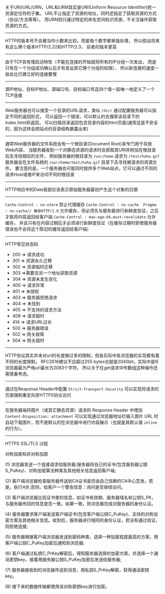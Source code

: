 关于URI/URL/URN，URL和URM其实是URI(Uniform Resource Identifier)统一资源定位符的子集。
URL不止指定了资源的地址，同时还指定了获取资源的方式（协议/方法等等）。
而URN则只通过特定的命名空间标识资源，不关注操作获取资源的方式。

---

HTTP的版本号不会被当作小数来比较，而是每个数字都单独处理，
所以假设将来有这么俩个版本HTTP/2.22和HTTP/2.3，
前者的版本更高

---

由于TCP具有慢启动特性（不能在连接的开始就将所有的IP分组一次发出，
而是只有在一个分组成功确认后才有发出其它俩个分组的权限），
所以新连接的速度一般会比已建立好的连接要慢

---

源IP地址、目标IP地址、源端口号、目标端口号这四个值一起唯一地定义了一个TCP连接

---

Web服务器也可以接受一个目录的URL请求，类似 `/dir/` 通过配置服务器可以指定不同的返回形式，
可以返回一个错误，可以默认的去搜索该目录下的index.html并返回，
可以扫描目录返回包含目录内容的html页面(通常这是不安全的，因为这样会把站点的目录结构暴露出来)

---

通常Web服务器的文件系统会有一个根目录(Document Root)来专门用于存放Web内容，
当服务器收到一个对静态资源的请求时会获取其URI并附加在根目录后去寻找相应的文件，
例如服务器的根目录为 `/usr/home` 请求为 `/test/haha.gif` 
服务器会在文件系统的 `/usr/home/test/haha.gif` 目录下去寻找被请求的资源文件。
要注意的是，一个服务器也可能同时提供多个Web站点，它可以通过不同的请求Host或者IP来访问不同的根目录

---

HTTP响应中的Date首部应该表示原始服务器最初产生这个对象的日期

---

`Cache-Control : no-store` 禁止代理缓存 `Cache-Control : no-cache  Pragma : no-cache// 兼容HTTP/1.0` 
允许缓存，但必须先与服务器进行新鲜度验证，之后才能将内容返回给客户端
`Cache-Control : max-age:66,must-revalidate` 允许缓存，
并且只有在内容过期后才必须进行新鲜度验证（在缓存过期时即使服务器错误也不会将这个陈旧的缓存返回给客户端）

---

HTTP常见状态码
* 200 => 请求成功
* 301 => 资源永久迁移
* 302 => 资源临时迁移
* 303 =>需要去另一个地址获取资源
* 304 => 资源未发生变化
* 400 => 请求异常
* 401 => 未授权
* 403 => 服务器拒绝请求
* 404 => 未找到
* 405 => 不支持的请求方法
* 408 => 请求超时
* 414 => 请求URL过长
* 500 => 服务器错误
* 502 => 网关故障
* 504 => 网关超时

---

HTTP协议其实并未对url的长度做过多的限制，但各实际中各浏览器的实现都有着不同的长度限制，
RFC2616建议不应超过255 bytes也就是2040bit，实际中是IE浏览器最为严格url最长为2083个字符。
所以关于在get请求中传数组这种操作还需慎重考虑。

---

通过在Response Header中配置 `Strict-Transport-Security` 可以实现将请求的页面强制重定向至HTTPS协议访问

---

在服务器端将图片（或其它静态资源）请求的 Response Header 中增加 `Content-Disposition: attachment` 可以实现通过浏览器地址栏输入图片 URL 时自动下载图片，而不是默认的在浏览器中进行内容展示（也就是其默认值 `inline` 的行为）。


--- 

HTTPS
SSL/TLS
过程

对称加密和非对称加密

(1) 浏览器发送一个连接请求给服务器;服务器将自己的证书(包含服务器公钥S_PuKey)、对称加密算法种类及其他相关信息返回客户端;

(2) 客户端浏览器检查服务器传送到CA证书是否由自己信赖的CA中心签发。若是，执行4步;否则，给客户一个警告信息：询问是否继续访问。

(3) 客户端浏览器比较证书里的信息，如证书有效期、服务器域名和公钥S_PK，与服务器传回的信息是否一致，如果一致，则浏览器完成对服务器的身份认证。

(4) 服务器要求客户端发送客户端证书(包含客户端公钥C_PuKey)、支持的对称加密方案及其他相关信息。收到后，服务器进行相同的身份认证，若没有通过验证，则拒绝连接;

(5) 服务器根据客户端浏览器发送到密码种类，选择一种加密程度最高的方案，用客户端公钥C_PuKey加密后通知到浏览器;

(6) 客户端通过私钥C_PrKey解密后，得知服务器选择的加密方案，并选择一个通话密钥key，接着用服务器公钥S_PuKey加密后发送给服务器;

(7) 服务器接收到的浏览器传送到消息，用私钥S_PrKey解密，获得通话密钥key。

(8) 接下来的数据传输都使用该对称密钥key进行加密。